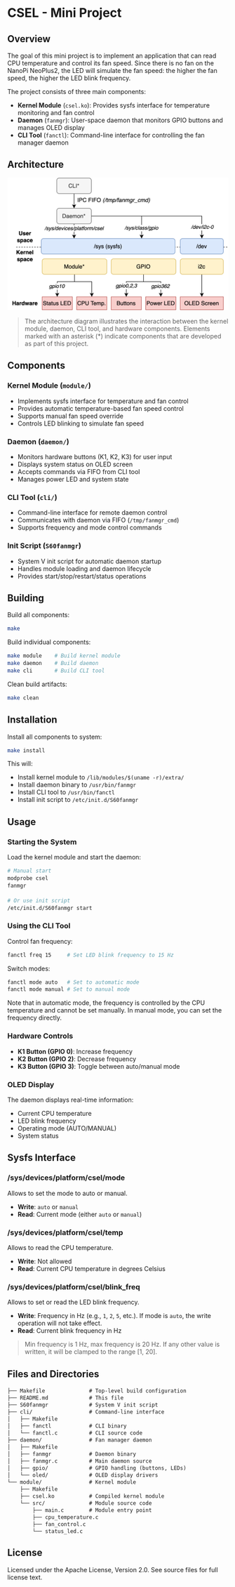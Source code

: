 # CSEL - Mini Project

## Overview

The goal of this mini project is to implement an application that can read CPU temperature and control its fan speed.
Since there is no fan on the NanoPi NeoPlus2, the LED will simulate the fan speed: the higher the fan speed, the higher the LED blink frequency.

The project consists of three main components:
- **Kernel Module** (`csel.ko`): Provides sysfs interface for temperature monitoring and fan control
- **Daemon** (`fanmgr`): User-space daemon that monitors GPIO buttons and manages OLED display
- **CLI Tool** (`fanctl`): Command-line interface for controlling the fan manager daemon

## Architecture

![Architecture Diagram](doc/architecture.drawio.png)

> The architecture diagram illustrates the interaction between the kernel module, daemon, CLI tool, and hardware components.
> Elements marked with an asterisk (*) indicate components that are developed as part of this project.

## Components

### Kernel Module (`module/`)
- Implements sysfs interface for temperature and fan control
- Provides automatic temperature-based fan speed control
- Supports manual fan speed override
- Controls LED blinking to simulate fan speed

### Daemon (`daemon/`)
- Monitors hardware buttons (K1, K2, K3) for user input
- Displays system status on OLED screen
- Accepts commands via FIFO from CLI tool
- Manages power LED and system state

### CLI Tool (`cli/`)
- Command-line interface for remote daemon control
- Communicates with daemon via FIFO (`/tmp/fanmgr_cmd`)
- Supports frequency and mode control commands

### Init Script (`S60fanmgr`)
- System V init script for automatic daemon startup
- Handles module loading and daemon lifecycle
- Provides start/stop/restart/status operations

## Building

Build all components:
```bash
make
```

Build individual components:
```bash
make module    # Build kernel module
make daemon    # Build daemon
make cli       # Build CLI tool
```

Clean build artifacts:
```bash
make clean
```

## Installation

Install all components to system:
```bash
make install
```

This will:
- Install kernel module to `/lib/modules/$(uname -r)/extra/`
- Install daemon binary to `/usr/bin/fanmgr`
- Install CLI tool to `/usr/bin/fanctl`
- Install init script to `/etc/init.d/S60fanmgr`

## Usage

### Starting the System

Load the kernel module and start the daemon:
```bash
# Manual start
modprobe csel
fanmgr

# Or use init script
/etc/init.d/S60fanmgr start
```

### Using the CLI Tool

Control fan frequency:
```bash
fanctl freq 15     # Set LED blink frequency to 15 Hz
```

Switch modes:
```bash
fanctl mode auto   # Set to automatic mode
fanctl mode manual # Set to manual mode
```

Note that in automatic mode, the frequency is controlled by the CPU temperature and cannot be set manually. 
In manual mode, you can set the frequency directly.

### Hardware Controls

- **K1 Button (GPIO 0)**: Increase frequency
- **K2 Button (GPIO 2)**: Decrease frequency  
- **K3 Button (GPIO 3)**: Toggle between auto/manual mode

### OLED Display

The daemon displays real-time information:
- Current CPU temperature
- LED blink frequency
- Operating mode (AUTO/MANUAL)
- System status

## Sysfs Interface

### /sys/devices/platform/csel/mode

Allows to set the mode to auto or manual.
- **Write**: `auto` or `manual`
- **Read**: Current mode (either `auto` or `manual`)

### /sys/devices/platform/csel/temp

Allows to read the CPU temperature.
- **Write**: Not allowed
- **Read**: Current CPU temperature in degrees Celsius

### /sys/devices/platform/csel/blink_freq

Allows to set or read the LED blink frequency.

- **Write**: Frequency in Hz (e.g., `1`, `2`, `5`, etc.). If mode is `auto`, the write operation will not take effect.
- **Read**: Current blink frequency in Hz

> Min frequency is 1 Hz, max frequency is 20 Hz. If any other value is written, it will be clamped to the range [1, 20].

## Files and Directories

```
├── Makefile              # Top-level build configuration
├── README.md             # This file
├── S60fanmgr             # System V init script
├── cli/                  # Command-line interface
│   ├── Makefile
│   ├── fanctl            # CLI binary
│   └── fanctl.c          # CLI source code
├── daemon/               # Fan manager daemon
│   ├── Makefile
│   ├── fanmgr            # Daemon binary
│   ├── fanmgr.c          # Main daemon source
│   ├── gpio/             # GPIO handling (buttons, LEDs)
│   └── oled/             # OLED display drivers
└── module/               # Kernel module
    ├── Makefile
    ├── csel.ko           # Compiled kernel module
    └── src/              # Module source code
        ├── main.c        # Module entry point
        ├── cpu_temperature.c
        ├── fan_control.c
        └── status_led.c
```

## License

Licensed under the Apache License, Version 2.0. See source files for full license text.

